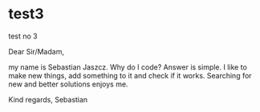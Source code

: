 # test3
test no 3

Dear Sir/Madam,

my name is Sebastian Jaszcz. Why do I code?
Answer is simple. I like to make new things, add something to it and check if it works.
Searching for new and better solutions enjoys me.

Kind regards,
Sebastian
